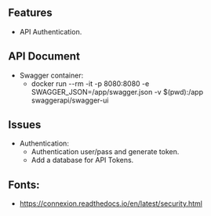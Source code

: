 ## Features
- API Authentication.

## API Document
* Swagger container:
	* docker run --rm -it -p 8080:8080 -e SWAGGER_JSON=/app/swagger.json -v $(pwd):/app swaggerapi/swagger-ui

## Issues
* Authentication:
	* Authentication user/pass and generate token.
	* Add a database for API Tokens.

## Fonts:
* https://connexion.readthedocs.io/en/latest/security.html